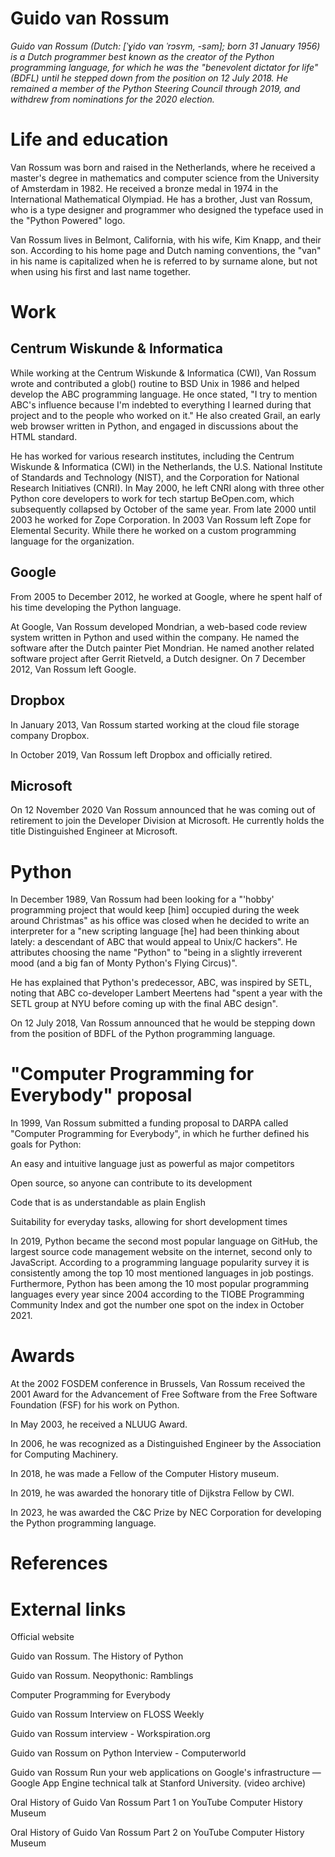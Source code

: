 # Guido van Rossum

*Guido van Rossum (Dutch: [ˈɣido vɑn ˈrɔsʏm, -səm]; born 31 January 1956) is a Dutch programmer best known as the creator of the Python programming language, for which he was the "benevolent dictator for life" (BDFL) until he stepped down from the position on 12 July 2018. He remained a member of the Python Steering Council through 2019, and withdrew from nominations for the 2020 election.*

# Life and education
Van Rossum was born and raised in the Netherlands, where he received a master's degree in mathematics and computer science from the University of Amsterdam in 1982. He received a bronze medal in 1974 in the International Mathematical Olympiad. He has a brother, Just van Rossum, who is a type designer and programmer who designed the typeface used in the "Python Powered" logo.

Van Rossum lives in Belmont, California, with his wife, Kim Knapp, and their son. According to his home page and Dutch naming conventions, the "van" in his name is capitalized when he is referred to by surname alone, but not when using his first and last name together.

# Work


## Centrum Wiskunde & Informatica
While working at the Centrum Wiskunde & Informatica (CWI), Van Rossum wrote and contributed a glob() routine to BSD Unix in 1986 and helped develop the ABC programming language. He once stated, "I try to mention ABC's influence because I'm indebted to everything I learned during that project and to the people who worked on it." He also created Grail, an early web browser written in Python, and engaged in discussions about the HTML standard.

He has worked for various research institutes, including the Centrum Wiskunde & Informatica (CWI) in the Netherlands, the U.S. National Institute of Standards and Technology (NIST), and the Corporation for National Research Initiatives (CNRI). In May 2000, he left CNRI along with three other Python core developers to work for tech startup BeOpen.com, which subsequently collapsed by October of the same year. From late 2000 until 2003 he worked for Zope Corporation. In 2003 Van Rossum left Zope for Elemental Security. While there he worked on a custom programming language for the organization.

## Google
From 2005 to December 2012, he worked at Google, where he spent half of his time developing the Python language. 

At Google, Van Rossum developed Mondrian, a web-based code review system written in Python and used within the company. He named the software after the Dutch painter Piet Mondrian. He named another related software project after Gerrit Rietveld, a Dutch designer. On 7 December 2012, Van Rossum left Google.

## Dropbox
In January 2013, Van Rossum started working at the cloud file storage company Dropbox.

In October 2019, Van Rossum left Dropbox and officially retired.

## Microsoft
On 12 November 2020 Van Rossum announced that he was coming out of retirement to join the Developer Division at Microsoft. He currently holds the title Distinguished Engineer at Microsoft.

# Python
In December 1989, Van Rossum had been looking for a "'hobby' programming project that would keep [him] occupied during the week around Christmas" as his office was closed when he decided to write an interpreter for a "new scripting language [he] had been thinking about lately: a descendant of ABC that would appeal to Unix/C hackers". He attributes choosing the name "Python" to "being in a slightly irreverent mood (and a big fan of Monty Python's Flying Circus)".

He has explained that Python's predecessor, ABC, was inspired by SETL, noting that ABC co-developer Lambert Meertens had "spent a year with the SETL group at NYU before coming up with the final ABC design".

On 12 July 2018, Van Rossum announced that he would be stepping down from the position of BDFL of the Python programming language.

# "Computer Programming for Everybody" proposal
In 1999, Van Rossum submitted a funding proposal to DARPA called "Computer Programming for Everybody", in which he further defined his goals for Python:



An easy and intuitive language just as powerful as major competitors

Open source, so anyone can contribute to its development

Code that is as understandable as plain English

Suitability for everyday tasks, allowing for short development times

In 2019, Python became the second most popular language on GitHub, the largest source code management website on the internet, second only to JavaScript. According to a programming language popularity survey it is consistently among the top 10 most mentioned languages in job postings. Furthermore, Python has been among the 10 most popular programming languages every year since 2004 according to the TIOBE Programming Community Index and got the number one spot on the index in October 2021.

# Awards
At the 2002 FOSDEM conference in Brussels, Van Rossum received the 2001 Award for the Advancement of Free Software from the Free Software Foundation (FSF) for his work on Python.

In May 2003, he received a NLUUG Award.

In 2006, he was recognized as a Distinguished Engineer by the Association for Computing Machinery.

In 2018, he was made a Fellow of the Computer History museum.

In 2019, he was awarded the honorary title of Dijkstra Fellow by CWI.

In 2023, he was awarded the C&C Prize by NEC Corporation for developing the Python programming language.

# References


# External links


Official website 

Guido van Rossum. The History of Python

Guido van Rossum. Neopythonic: Ramblings

Computer Programming for Everybody

Guido van Rossum Interview on FLOSS Weekly

Guido van Rossum interview - Workspiration.org

Guido van Rossum on Python Interview - Computerworld

Guido van Rossum Run your web applications on Google's infrastructure — Google App Engine technical talk at Stanford University. (video archive)

Oral History of Guido Van Rossum Part 1 on YouTube Computer History Museum

Oral History of Guido Van Rossum Part 2 on YouTube Computer History Museum


